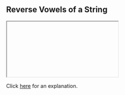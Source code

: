 ##  Reverse Vowels of a String 

<iframe></iframe>

Click [here](Explanation.md) for an explanation.

